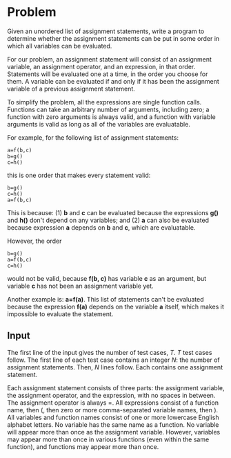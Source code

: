 # Problem

Given an unordered list of assignment statements, write a program to determine whether the assignment statements can be put in some order in which all variables can be evaluated.

For our problem, an assignment statement will consist of an assignment variable, an assignment operator, and an expression, in that order. Statements will be evaluated one at a time, in the order you choose for them. A variable can be evaluated if and only if it has been the assignment variable of a previous assignment statement.

To simplify the problem, all the expressions are single function calls. Functions can take an arbitrary number of arguments, including zero; a function with zero arguments is always valid, and a function with variable arguments is valid as long as all of the variables are evaluatable.

For example, for the following list of assignment statements:

```text
a=f(b,c)
b=g()
c=h()
```

this is one order that makes every statement valid:

```text
b=g()
c=h()
a=f(b,c)
```

This is because: (1) **b** and **c** can be evaluated because the expressions **g()** and **h()** don't depend on any variables; and (2) **a** can also be evaluated because expression **a** depends on **b** and **c**, which are evaluatable.

However, the order

```text
b=g()
a=f(b,c)
c=h()
```

would not be valid, because **f(b, c)** has variable **c** as an argument, but variable **c** has not been an assignment variable yet.

Another example is: **a=f(a)**. This list of statements can't be evaluated because the expression **f(a)** depends on the variable **a** itself, which makes it impossible to evaluate the statement.

## Input

The first line of the input gives the number of test cases, $T$. $T$ test cases follow. The first line of each test case contains an integer $N$: the number of assignment statements. Then, $N$ lines follow. Each contains one assignment statement.

Each assignment statement consists of three parts: the assignment variable, the assignment operator, and the expression, with no spaces in between. The assignment operator is always $=$. All expressions consist of a function name, then $($, then zero or more comma-separated variable names, then $)$. All variables and function names consist of one or more lowercase English alphabet letters. No variable has the same name as a function. No variable will appear more than once as the assignment variable. However, variables may appear more than once in various functions (even within the same function), and functions may appear more than once.
